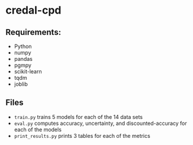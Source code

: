 # credal-cpd


## Requirements:
- Python
- numpy
- pandas
- pgmpy
- scikit-learn
- tqdm
- joblib

## Files
- `train.py` trains 5 models for each of the 14 data sets 
- `eval.py` computes accuracy, uncertainty, and discounted-accuracy for each of the models 
- `print_results.py` prints 3 tables for each of the metrics